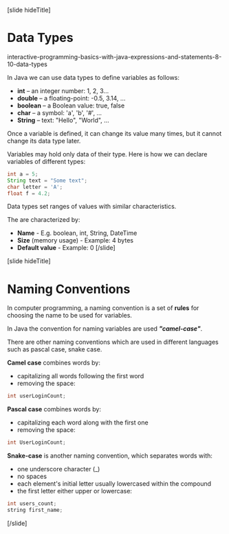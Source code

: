 [slide hideTitle]
# Data Types

interactive-programming-basics-with-java-expressions-and-statements-8-10-data-types

In Java we can use data types to define variables as follows:
  * **int** – an integer number: 1, 2, 3…
  * **double** – a floating-point: -0.5, 3.14, …
  * **boolean** – a Boolean value: true, false
  * **char** – a symbol: 'a', 'b', '#', …
  * **String** – text: "Hello", "World", …

Once a variable is defined, it can change its value many times, but it cannot change its data type later. 

Variables may hold only data of their type. Here is how we can declare variables of different types:
```java
int a = 5;
String text = "Some text";
char letter = 'A';
float f = 4.2;
```

Data types set ranges of values with similar characteristics.

The are characterized by:
  * **Name** - E.g. boolean, int, String, DateTime
  * **Size** (memory usage) - Example: 4 bytes
  * **Default value** - Example: 0
[/slide]

[slide hideTitle]
# Naming Conventions

In computer programming, a naming convention is a set of **rules** for choosing the name to be used for variables.

In Java the convention for naming variables are used ***"camel-case"***. 

There are other naming conventions which are used in different languages such as pascal case, snake case. 

**Camel case** combines words by:
* capitalizing all words following the first word
* removing the space:
```java
int userLoginCount;
```

**Pascal case** combines words by:
* capitalizing each word along with the first one
* removing the space:
```java
int UserLoginCount;
```

**Snake-case** is another naming convention, which separates words with:
* one underscore character (_)
* no spaces
* each element's initial letter usually lowercased within the compound
* the first letter either upper or lowercase:
```java
int users_count;
string first_name;
```
[/slide]